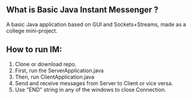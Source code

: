 What is Basic Java Instant Messenger ?
---------
A basic Java application based on GUI and Sockets+Streams, made as a college mini-project.

How to run IM:
---------

1. Clone or download repo.
2. First, run the ServerApplication.java
3. Then, run ClientApplication.java
4. Send and receive messages from Server to Client or vice versa.
5. Use "END" string in any of the windows to close Connection.
